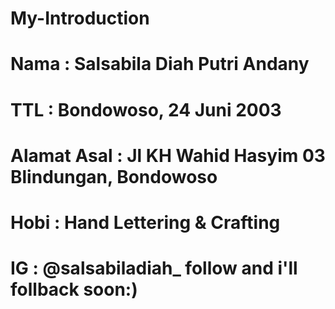 # My-Introduction
# Nama : Salsabila Diah Putri Andany
# TTL : Bondowoso, 24 Juni 2003
# Alamat Asal : Jl KH Wahid Hasyim 03 Blindungan, Bondowoso
# Hobi : Hand Lettering & Crafting
# IG : @salsabiladiah_  follow and i'll follback soon:)
